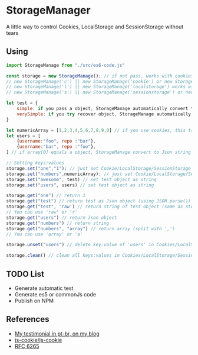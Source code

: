 # StorageManager

A little way to control Cookies, LocalStorage and SessionStorage without tears

## Using

```javascript
import StorageManage from "./src/es6-code.js"

const storage = new StorageManage(); // if not pass, works with cookies
// new StorageManage('c') || new StorageManage('cookie') or new StorageManage() works with cookies
// new StorageManage('l') || new StorageManage('localstorage') works with LocalStorage
// new StorageManage('s') || new StorageManage('sessionstorage') or new StorageManage() works with SessionStorage

let test = {
    simple: if you pass a object, StorageManage automatically convert to string with JSON.stringify(),
    verySimple: if you try recover object, StorageManage automatically convert to object with JSON.parse()
}

let numericArray = [1,2,3,4,5,6,7,8,9,0] // if you use cookies, this transform in string
let users = [
    {username:"foo", repo :"bar"},
    {username:"bar", repo :"foo"},
] // if array[0] equals a object, StorageManage convert to Json string with JSON.stringify()

// Setting keys:values
storage.set("one","1"); // just set Cookie/LocalStorage/SessionStorage
storage.set("numbers",numericArray); // just set Cookie/LocalStorage/SessionStorage
storage.set("awesome", test) // set test object as string
storage.set("users", users) // set test object as string

storage.get("one") // return 1
storage.get("test") // return test as Json object (using JSON.parse())
storage.get("test", 'raw') // return string of test object (same as storage in Cookie/LocalStorage/SessionStorage)
// You can use 'raw' or 'r'
storage.get("users") // return Json object
storage.get("numbers") // return string
storage.get("numbers", "array") // return array (split with ',')
// You can use 'array' or 'a'

storage.unset("users") // delete key:value of 'users' in Cookies/LocalStorage/SessionStorage

storage.clean() // clean all keys:values in Cookies/LocalStorage/SessionStorage
```

## TODO List

- Generate automatic test
- Generate es5 or commonJs code
- Publish on NPM
## References
- [My testimonial in pt-br, on my blog](https://vandalvnl.github.io/developer/2018/03/28/storage-manage.html)
- [js-cookie/js-cookie](https://github.com/js-cookie/js-cookie)
- [RFC 6265](https://tools.ietf.org/html/rfc6265)
